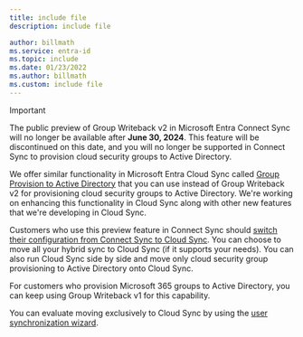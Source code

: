 ```yaml
---
title: include file
description: include file

author: billmath
ms.service: entra-id
ms.topic: include
ms.date: 01/23/2022
ms.author: billmath
ms.custom: include file
---
```



>[!IMPORTANT]
>The public preview of Group Writeback v2 in Microsoft Entra Connect Sync will no longer be available after **June 30, 2024**. This feature will be discontinued on this date, and you will no longer be supported in Connect Sync to provision cloud security groups to Active Directory.
>
>We offer similar functionality in Microsoft Entra Cloud Sync called [Group Provision to Active Directory](~/identity/hybrid/cloud-sync/how-to-configure-entra-to-active-directory.md) that you can use instead of Group Writeback v2 for provisioning cloud security groups to Active Directory. We're working on enhancing this functionality in Cloud Sync along with other new features that we're developing in Cloud Sync.
>
>Customers who use this preview feature in Connect Sync should [switch their configuration from Connect Sync to Cloud Sync](https://aka.ms/GWBV2toGPADCS). You can choose to move all your hybrid sync to Cloud Sync (if it supports your needs). You can also run Cloud Sync side by side and move only cloud security group provisioning to Active Directory onto Cloud Sync.
>
>For customers who provision Microsoft 365 groups to Active Directory, you can keep using Group Writeback v1 for this capability.
>
>You can evaluate moving exclusively to Cloud Sync by using the [user synchronization wizard](https://aka.ms/EvaluateSyncOptions).